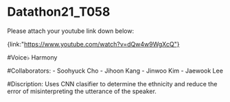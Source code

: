 # Datathon21_T058

Please attach your youtube link down below:

{link:"https://www.youtube.com/watch?v=dQw4w9WgXcQ"}

#Voice♭ Harmony

#Collaborators:
    - Soohyuck Cho
    - Jihoon Kang
    - Jinwoo Kim
    - Jaewook Lee

#Discription:
    Uses CNN clasifier to determine the ethnicity and reduce the error of misinterpreting the utterance of the speaker.
